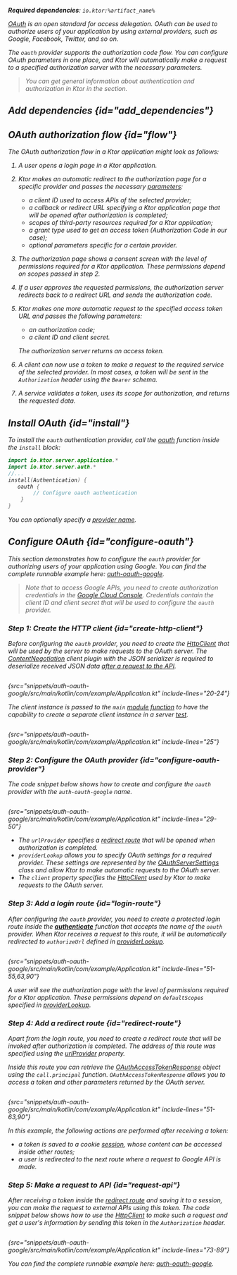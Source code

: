 [//]: # (title: OAuth)

<show-structure for="chapter" depth="2"/>

<var name="plugin_name" value="OAuth"/>
<var name="artifact_name" value="ktor-server-auth"/>

<tldr>
<p>
<b>Required dependencies</b>: <code>io.ktor:%artifact_name%</code>
</p>
<var name="example_name" value="auth-oauth-google"/>
<include from="lib.topic" element-id="download_example"/>
<include from="lib.topic" element-id="native_server_not_supported"/>
</tldr>

[OAuth](https://oauth.net/) is an open standard for access delegation. OAuth can be used to authorize users of your application by using external providers, such as Google, Facebook, Twitter, and so on.

The `oauth` provider supports the authorization code flow. You can configure OAuth parameters in one place, and Ktor will automatically make a request to a specified authorization server with the necessary parameters. 

> You can get general information about authentication and authorization in Ktor in the [](authentication.md) section.

## Add dependencies {id="add_dependencies"}

<include from="lib.topic" element-id="add_ktor_artifact_intro"/>
<include from="lib.topic" element-id="add_ktor_artifact"/>


## OAuth authorization flow {id="flow"}
The OAuth authorization flow in a Ktor application might look as follows:
1. A user opens a login page in a Ktor application.
2. Ktor makes an automatic redirect to the authorization page for a specific provider and passes the necessary [parameters](#configure-oauth-provider):
   * a client ID used to access APIs of the selected provider;
   * a callback or redirect URL specifying a Ktor application page that will be opened after authorization is completed;
   * scopes of third-party resources required for a Ktor application;
   * a grant type used to get an access token (Authorization Code in our case);
   * optional parameters specific for a certain provider.
3. The authorization page shows a consent screen with the level of permissions required for a Ktor application. These permissions depend on scopes passed in step 2. 
4. If a user approves the requested permissions, the authorization server redirects back to a redirect URL and sends the authorization code.
5. Ktor makes one more automatic request to the specified access token URL and passes the following parameters:
   * an authorization code;
   * a client ID and client secret.
   
   The authorization server returns an access token.
6. A client can now use a token to make a request to the required service of the selected provider. In most cases, a token will be sent in the `Authorization` header using the `Bearer` schema.
7. A service validates a token, uses its scope for authorization, and returns the requested data.


## Install OAuth {id="install"}
To install the `oauth` authentication provider, call the [oauth](https://api.ktor.io/ktor-server/ktor-server-plugins/ktor-server-auth/io.ktor.server.auth/oauth.html) function inside the `install` block:

```kotlin
import io.ktor.server.application.*
import io.ktor.server.auth.*
//...
install(Authentication) {
   oauth {
        // Configure oauth authentication
    }
}
```
You can optionally specify a [provider name](authentication.md#provider-name).


## Configure OAuth {id="configure-oauth"}

This section demonstrates how to configure the `oauth` provider for authorizing users of your application using Google. You can find the complete runnable example here: [auth-oauth-google](https://github.com/ktorio/ktor-documentation/tree/%ktor_version%/codeSnippets/snippets/auth-oauth-google). 

> Note that to access Google APIs, you need to create authorization credentials in the [Google Cloud Console](https://console.cloud.google.com/apis/credentials). Credentials contain the client ID and client secret that will be used to configure the `oauth` provider.


### Step 1: Create the HTTP client {id="create-http-client"}

Before configuring the `oauth` provider, you need to create the [HttpClient](create-client.md) that will be used by the server to make requests to the OAuth server. The [ContentNegotiation](serialization-client.md) client plugin with the JSON serializer is required to deserialize received JSON data [after a request to the API](#request-api).

```kotlin
```
{src="snippets/auth-oauth-google/src/main/kotlin/com/example/Application.kt" include-lines="20-24"}

The client instance is passed to the `main` [module function](Modules.md) to have the capability to create a separate client instance in a server [test](Testing.md).

```kotlin
```
{src="snippets/auth-oauth-google/src/main/kotlin/com/example/Application.kt" include-lines="25"}


### Step 2: Configure the OAuth provider {id="configure-oauth-provider"}

The code snippet below shows how to create and configure the `oauth` provider with the `auth-oauth-google` name.

```kotlin
```
{src="snippets/auth-oauth-google/src/main/kotlin/com/example/Application.kt" include-lines="29-50"}

* The `urlProvider` specifies a [redirect route](#redirect-route) that will be opened when authorization is completed. 
* `providerLookup` allows you to specify OAuth settings for a required provider. These settings are represented by the [OAuthServerSettings](https://api.ktor.io/ktor-server/ktor-server-plugins/ktor-server-auth/io.ktor.server.auth/-o-auth-server-settings/index.html) class and allow Ktor to make automatic requests to the OAuth server. 
* The `client` property specifies the [HttpClient](#create-http-client) used by Ktor to make requests to the OAuth server.


### Step 3: Add a login route {id="login-route"}
After configuring the `oauth` provider, you need to create a protected login route inside the **[authenticate](authentication.md#authenticate-route)** function that accepts the name of the `oauth` provider. When Ktor receives a request to this route, it will be automatically redirected to `authorizeUrl` defined in [providerLookup](#configure-oauth-provider).

```kotlin
```
{src="snippets/auth-oauth-google/src/main/kotlin/com/example/Application.kt" include-lines="51-55,63,90"}

A user will see the authorization page with the level of permissions required for a Ktor application. These permissions depend on `defaultScopes` specified in [providerLookup](#configure-oauth-provider).

### Step 4: Add a redirect route {id="redirect-route"}

Apart from the login route, you need to create a redirect route that will be invoked after authorization is completed. The address of this route was specified using the [urlProvider](#configure-oauth-provider) property.

Inside this route you can retrieve the [OAuthAccessTokenResponse](https://api.ktor.io/ktor-server/ktor-server-plugins/ktor-server-auth/io.ktor.server.auth/-o-auth-access-token-response/index.html) object using the `call.principal` function. `OAuthAccessTokenResponse` allows you to access a token and other parameters returned by the OAuth server.

```kotlin
```
{src="snippets/auth-oauth-google/src/main/kotlin/com/example/Application.kt" include-lines="51-63,90"}

In this example, the following actions are performed after receiving a token:
* a token is saved to a cookie [session](sessions.md), whose content can be accessed inside other routes;
* a user is redirected to the next route where a request to Google API is made.


### Step 5: Make a request to API {id="request-api"}

After receiving a token inside the [redirect route](#redirect-route) and saving it to a session, you can make the request to external APIs using this token. The code snippet below shows how to use the [HttpClient](#create-http-client) to make such a request and get a user's information by sending this token in the `Authorization` header.

```kotlin
```
{src="snippets/auth-oauth-google/src/main/kotlin/com/example/Application.kt" include-lines="73-89"}

You can find the complete runnable example here: [auth-oauth-google](https://github.com/ktorio/ktor-documentation/tree/%ktor_version%/codeSnippets/snippets/auth-oauth-google). 

